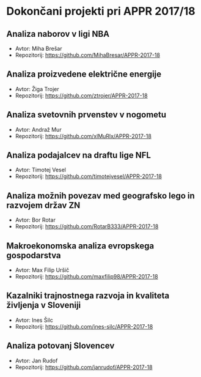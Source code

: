# Dokončani projekti pri APPR 2017/18

## Analiza naborov v ligi NBA
* Avtor: Miha Brešar
* Repozitorij: https://github.com/MihaBresar/APPR-2017-18

## Analiza proizvedene električne energije
* Avtor: Žiga Trojer
* Repozitorij: https://github.com/ztrojer/APPR-2017-18

## Analiza svetovnih prvenstev v nogometu
* Avtor: Andraž Mur
* Repozitorij: https://github.com/xlMuRlx/APPR-2017-18

## Analiza podajalcev na draftu lige NFL
* Avtor: Timotej Vesel
* Repozitorij: https://github.com/timotejvesel/APPR-2017-18

## Analiza možnih povezav med geografsko lego in razvojem držav ZN
* Avtor: Bor Rotar
* Repozitorij: https://github.com/RotarB333/APPR-2017-18

## Makroekonomska analiza evropskega gospodarstva
* Avtor: Max Filip Uršič
* Repozitorij: https://github.com/maxfilip98/APPR-2017-18

## Kazalniki trajnostnega razvoja in kvaliteta življenja v Sloveniji
* Avtor: Ines Šilc
* Repozitorij: https://github.com/ines-silc/APPR-2017-18

## Analiza potovanj Slovencev
* Avtor: Jan Rudof
* Repozitorij: https://github.com/janrudof/APPR-2017-18
